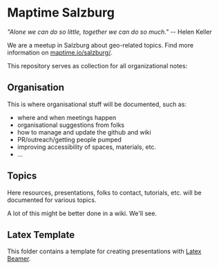 # Maptime Salzburg

*"Alone we can do so little, together we can do so much."* -- Helen Keller

We are a meetup in Salzburg about geo-related topics. Find more information on [maptime.io/salzburg/](http://maptime.io/salzburg/).

This repository serves as collection for all organizational notes:

## Organisation

This is where organisational stuff will be documented, such as:

- where and when meetings happen
- organisational suggestions from folks
- how to manage and update the github and wiki
- PR/outreach/getting people pumped
- improving accessibility of spaces, materials, etc.
- ...

## Topics

Here resources, presentations, folks to contact, tutorials, etc. will be documented for various topics.

A lot of this might be better done in a wiki. We'll see.

## Latex Template

This folder contains a template for creating presentations with [Latex Beamer](https://github.com/josephwright/beamer).
